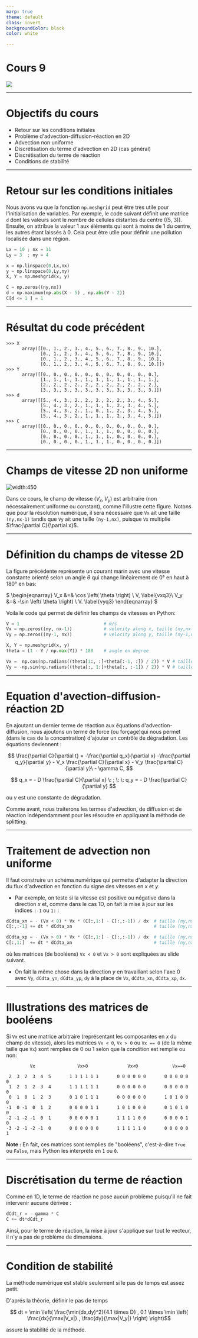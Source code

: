 ```yaml
---
marp: true
theme: default
class: invert
backgroundColor: black
color: white

---
```


# Cours 9


![](../illu_mod_num_s.png)

---

# Objectifs du cours
 
- Retour sur les conditions initiales
- Problème d'advection-diffusion-réaction en 2D 
- Advection non uniforme
- Discrétisation du terme d'advection en 2D (cas général)
- Discrétisation du terme de réaction
- Conditions de stabilité


---

# Retour sur les conditions initiales

Nous avons vu que la fonction `np.meshgrid` peut être très utile pour l'initialisation de variables. Par exemple, le code suivant définit une matrice `d` dont les valeurs sont le nombre de cellules distantes du centre \((5, 3)\). Ensuite, on attribue la valeur 1 aux éléments qui sont à moins de 1 du centre, les autres étant laissés à 0. Cela peut être utile pour définir une pollution localisée dans une région.


```python
Lx = 10 ; nx = 11
Ly = 3  ; ny = 4

x = np.linspace(0,Lx,nx)  
y = np.linspace(0,Ly,ny)    
X, Y = np.meshgrid(x, y)

C = np.zeros((ny,nx))
d = np.maximum(np.abs(X - 5) , np.abs(Y - 2))
C[d <= 1 ] = 1
```

---

# Résultat du code précédent 

```
>>> X
      array([[0., 1., 2., 3., 4., 5., 6., 7., 8., 9., 10.],
             [0., 1., 2., 3., 4., 5., 6., 7., 8., 9., 10.],
             [0., 1., 2., 3., 4., 5., 6., 7., 8., 9., 10.],
             [0., 1., 2., 3., 4., 5., 6., 7., 8., 9., 10.]])
>>> Y
      array([[0., 0., 0., 0., 0., 0., 0., 0., 0., 0., 0.],
             [1., 1., 1., 1., 1., 1., 1., 1., 1., 1., 1.],
             [2., 2., 2., 2., 2., 2., 2., 2., 2., 2., 2.],
             [3., 3., 3., 3., 3., 3., 3., 3., 3., 3., 3.]])
>>> d
      array([[5., 4., 3., 2., 2., 2., 2., 2., 3., 4., 5.],
             [5., 4., 3., 2., 1., 1., 1., 2., 3., 4., 5.],
             [5., 4., 3., 2., 1., 0., 1., 2., 3., 4., 5.],
             [5., 4., 3., 2., 1., 1., 1., 2., 3., 4., 5.]])
>>> C
      array([[0., 0., 0., 0., 0., 0., 0., 0., 0., 0., 0.],
             [0., 0., 0., 0., 1., 1., 1., 0., 0., 0., 0.],
             [0., 0., 0., 0., 1., 1., 1., 0., 0., 0., 0.],
             [0., 0., 0., 0., 1., 1., 1., 0., 0., 0., 0.]])
```

---

# Champs de vitesse 2D non uniforme
 
![width:450](./fig/complex-current.png)

Dans ce cours, le champ de vitesse $(V_x,V_y)$ est arbitraire (non nécessairement uniforme ou constant), comme l'illustre cette figure. Notons que pour la résolution numérique, il sera nécessaire que `Vx` ait une taille `(ny,nx-1)` tandis que `Vy` ait une taille `(ny-1,nx)`, puisque `Vx` multiplie $\frac{\partial C}{\partial x}$.

---

# Définition du champs de vitesse 2D

La figure précédente représente un courant marin avec une vitesse constante orienté selon un angle $\theta$ qui change linéairement de 0° en haut à 180° en bas:

$
\begin{eqnarray}
V_x &=& \cos \left( \theta \right) \ V, \label{vxq3}\\
V_y &=& -\sin \left( \theta \right) \ V. \label{vyq3}
\end{eqnarray}
$ 

Voila le code qui permet de définir les champs de vitesses en Python: 

```python
V = 1                                # m/s
Vx = np.zeros((ny, nx-1))            # velocity along x, taille (ny,nx-1)
Vy = np.zeros((ny-1, nx))            # velocity along y, taille (ny-1,nx)

X, Y = np.meshgrid(x, y)
theta = (1 - Y / np.max(Y)) * 180    # angle en degree

Vx =  np.cos(np.radians((theta[1:, :]+theta[:-1, :]) / 2)) * V # taille (ny,nx-1)
Vy = -np.sin(np.radians((theta[:, 1:]+theta[:, :-1]) / 2)) * V # taille (ny-1,nx)
```

---

# Equation d'avection-diffusion-réaction 2D

En ajoutant un dernier terme de réaction aux équations d'advection-diffusion, nous ajoutons un terme de force (ou forçage)qui nous permet (dans le cas de la concentration) d'ajouter un contrôle de dégradation. Les équations deviennent :

$$ \frac{\partial C}{\partial t} = -\frac{\partial q_x}{\partial x} -\frac{\partial q_y}{\partial y} - V_x \frac{\partial C}{\partial x} - V_y \frac{\partial C}{\partial y}\ - \gamma C, $$

$$
q_x = - D \frac{\partial C}{\partial x} \: ; \: \: q_y = - D \frac{\partial C}{\partial y}
$$
 
ou $\gamma$ est une constante de dégradation. 


Comme avant, nous traiterons les termes d'advection, de diffusion et de réaction indépendamment pour les résoudre en appliquant la méthode de splitting.

---

# Traitement de advection non uniforme

Il faut construire un schéma numérique qui permette d'adapter la direction du flux d'advection en fonction du signe des vitesses en $x$ et $y$.

- Par exemple, on teste si la vitesse est positive ou négative dans la direction $x$ et, comme dans le cas 1D, on fait la mise à jour sur les indices `:-1` ou `1:` :

```python
dCdta_xn = - (Vx < 0) * Vx * (C[:,1:] - C[:,:-1]) / dx  # taille (ny,nx-1)
C[:,:-1] += dt * dCdta_xn                               # taille (ny,nx-1)

dCdta_xp = - (Vx > 0) * Vx * (C[:,1:] - C[:,:-1]) / dx  # taille (ny,nx-1)
C[:,1:]  += dt * dCdta_xn                               # taille (ny,nx-1)
```
où les matrices (de booléens) `Vx < 0` et `Vx > 0` sont expliquées au slide suivant.

- On fait la même chose dans la direction $y$ en travaillant selon l'axe 0 avec `Vy`, `dCdta_yn`, `dCdta_yp`, `dy` à la place de `Vx`, `dCdta_xn`, `dCdta_xp`, `dx`.

---

# Illustrations des matrices de booléens

Si `Vx` est une matrice arbitraire (représentant les composantes en $x$ du champ de vitesse), alors les matrices `Vx < 0`, `Vx > 0` ou `Vx == 0` (de la même taille que `Vx`) sont remplies de 0 ou 1 selon que la condition est remplie ou non:

```
         Vx                Vx>0               Vx<0             Vx==0

 2  3  2  3  4  5       1 1 1 1 1 1       0 0 0 0 0 0       0 0 0 0 0 0
 1  2  1  2  3  4       1 1 1 1 1 1       0 0 0 0 0 0       0 0 0 0 0 0
 0  1  0  1  2  3       0 1 0 1 1 1       0 0 0 0 0 0       1 0 1 0 0 0
-1  0 -1  0  1  2       0 0 0 0 1 1       1 0 1 0 0 0       0 1 0 1 0 0
-2 -1 -2 -1  0  1       0 0 0 0 0 1       1 1 1 1 0 0       0 0 0 0 1 0
-3 -2 -1 -2 -1  0       0 0 0 0 0 0       1 1 1 1 1 0       0 0 0 0 0 1
```

**Note :** En fait, ces matrices sont remplies de "booléens", c'est-à-dire `True` ou `False`, mais Python les interprète en `1` ou `0`.

---

# Discrétisation du terme de réaction

Comme en 1D, le terme de réaction ne pose aucun problème puisqu'il ne fait intervenir aucune dérivée :

```python
dCdt_r = - gamma * C
C += dt*dCdt_r
```

Ainsi, pour le terme de réaction, la mise à jour s'applique sur tout le vecteur, il n'y a pas de problème de dimensions.


---
 
# Condition de stabilité

La méthode numérique est stable seulement si le pas de temps est assez petit. 

D'aprés la théorie, définir le pas de temps
 
$$ dt = \min \left( \frac{\min(dx,dy)^2}{4.1 \times D} , 
0.1 \times \min \left( \frac{dx}{\max|V_x|} , \frac{dy}{\max|V_y|} \right) \right)$$
 
assure la stabilité de la méthode.
  